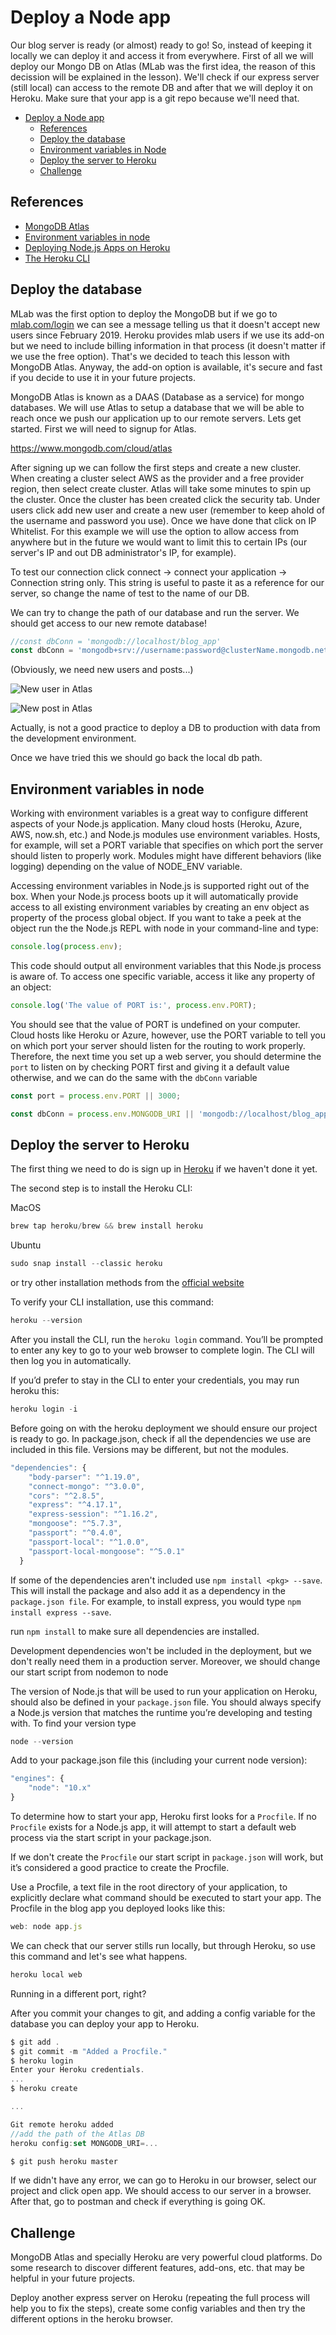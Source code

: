 # Deploy a Node app

Our blog server is ready (or almost) ready to go! So, instead of keeping it locally we can deploy it and access it from everywhere. 
First of all we will deploy our Mongo DB on Atlas (MLab was the first idea, the reason of this decission will be explained in the lesson). We'll check if our express server (still local) can access to the remote DB and after that we will deploy it on Heroku.
Make sure that your app is a git repo because we'll need that.


- [Deploy a Node app](#deploy-a-node-app)
  - [References](#references)
  - [Deploy the database](#deploy-the-database)
  - [Environment variables in Node](#environment-variables-in-node)
  - [Deploy the server to Heroku](#deploy-the-server-to-heroku)
  - [Challenge](#challenge)

## References

- [MongoDB Atlas](https://www.mongodb.com/cloud/atlas)
- [Environment variables in node](https://www.twilio.com/blog/2017/08/working-with-environment-variables-in-node-js.html)
- [Deploying Node.js Apps on Heroku](https://devcenter.heroku.com/articles/deploying-nodejs)
- [The Heroku CLI](https://devcenter.heroku.com/articles/heroku-cli)

## Deploy the database

MLab was the first option to deploy the MongoDB but if we go to [mlab.com/login](https://www.mlab.com/login/) we can see a message telling us that it doesn't accept new users since February 2019. Heroku provides mlab users if we use its add-on but we need to include billing information in that process (it doesn't matter if we use the free option). That's we decided to teach this lesson with MongoDB Atlas. Anyway, the add-on option is available, it's secure and fast if you decide to use it in your future projects.

MongoDB Atlas is known as a DAAS (Database as a service) for mongo databases. We will use Atlas to setup a database that we will be able to reach once we push our application up to our remote servers. Lets get started. First we will need to signup for Atlas.

https://www.mongodb.com/cloud/atlas

After signing up we can follow the first steps and create a new cluster. When creating a cluster select AWS as the provider and a free provider region, then select create cluster. Atlas will take some minutes to spin up the cluster. Once the cluster has been created click the security tab. Under users click add new user and create a new user (remember to keep ahold of the username and password you use).
Once we have done that click on IP Whitelist. For this example we will use the option to allow access from anywhere but in the future we would want to limit this to certain IPs (our server's IP and out DB administrator's IP, for example).

To test our connection click connect -> connect your application  -> Connection string only. This string is useful to paste it as a reference for our server, so change the name of test to the name of our DB.

We can try to change the path of our database and run the server. We should get access to our new remote database!

```javaScript
//const dbConn = 'mongodb://localhost/blog_app'
const dbConn = 'mongodb+srv://username:password@clusterName.mongodb.net/dbName?retryWrites=true&w=majority'

```
(Obviously, we need new users and posts...)

![New user in Atlas](img/newUser.png)

![New post in Atlas](img/newPost.png)

Actually, is not a good practice to deploy a DB to production with data from the development environment. 

Once we have tried this we should go back the local db path.

## Environment variables in node

Working with environment variables is a great way to configure different aspects of your Node.js application. Many cloud hosts (Heroku, Azure, AWS, now.sh, etc.) and Node.js modules use environment variables. Hosts, for example, will set a PORT variable that specifies on which port the server should listen to properly work. Modules might have different behaviors (like logging) depending on the value of NODE_ENV variable.

Accessing environment variables in Node.js is supported right out of the box. When your Node.js process boots up it will automatically provide access to all existing environment variables by creating an env object as property of the process global object. If you want to take a peek at the object run the the Node.js REPL with node in your command-line and type:

```javaScript
console.log(process.env);
```

This code should output all environment variables that this Node.js process is aware of. To access one specific variable, access it like any property of an object:

```javaScript
console.log('The value of PORT is:', process.env.PORT);
```

You should see that the value of PORT is undefined on your computer. Cloud hosts like Heroku or Azure, however, use the PORT variable to tell you on which port your server should listen for the routing to work properly. Therefore, the next time you set up a web server, you should determine the `port` to listen on by checking PORT first and giving it a default value otherwise, and we can do the same with the `dbConn` variable

```javaScript
const port = process.env.PORT || 3000;

const dbConn = process.env.MONGODB_URI || 'mongodb://localhost/blog_app'
```

## Deploy the server to Heroku

The first thing we need to do is sign up in [Heroku](https://signup.heroku.com/login) if we haven't done it yet. 

The second step is to install the Heroku CLI: 

MacOS
```javaScript
brew tap heroku/brew && brew install heroku
```
Ubuntu
```javaScript
sudo snap install --classic heroku
```
or try other installation methods from the [official website](https://devcenter.heroku.com/articles/heroku-cli)

To verify your CLI installation, use this command:

```javaScript
heroku --version
```
After you install the CLI, run the `heroku login` command. You’ll be prompted to enter any key to go to your web browser to complete login. The CLI will then log you in automatically.

If you’d prefer to stay in the CLI to enter your credentials, you may run heroku this:

```javaScript
heroku login -i
```

Before going on with the heroku deployment we should ensure our project is ready to go. In package.json, check if all the dependencies we use are included in this file. Versions may be different, but not the modules.

```javaScript
"dependencies": {
    "body-parser": "^1.19.0",
    "connect-mongo": "^3.0.0",
    "cors": "^2.8.5",
    "express": "^4.17.1",
    "express-session": "^1.16.2",
    "mongoose": "^5.7.3",
    "passport": "^0.4.0",
    "passport-local": "^1.0.0",
    "passport-local-mongoose": "^5.0.1"
  }
```
If some of the dependencies aren't included use `npm install <pkg> --save`. This will install the package and also add it as a dependency in the `package.json file`. For example, to install express, you would type `npm install express --save`.

run `npm install` to make sure all dependencies are installed.

Development dependencies won't be included in the deployment, but we don't really need them in a production server. Moreover, we should change our start script from nodemon to node

The version of Node.js that will be used to run your application on Heroku, should also be defined in your `package.json` file. You should always specify a Node.js version that matches the runtime you’re developing and testing with. To find your version type 

```javaScript
node --version
```

Add to your package.json file this (including your current node version):

```javaScript
"engines": {
    "node": "10.x"
}
```

To determine how to start your app, Heroku first looks for a `Procfile`. If no `Procfile` exists for a Node.js app, it will attempt to start a default web process via the start script in your package.json.

If we don't create the `Procfile` our start script in `package.json` will work, but it’s considered a good practice to create the Procfile.

Use a Procfile, a text file in the root directory of your application, to explicitly declare what command should be executed to start your app.
The Procfile in the blog app you deployed looks like this:

```javaScript
web: node app.js
```

We can check that our server stills run locally, but through Heroku, so use this command and let's see what happens.

```javaScript
heroku local web
```
Running in a different port, right?

After you commit your changes to git, and adding a config variable for the database you can deploy your app to Heroku.

```javaScript
$ git add .
$ git commit -m "Added a Procfile."
$ heroku login
Enter your Heroku credentials.
...
$ heroku create

...

Git remote heroku added
//add the path of the Atlas DB 
heroku config:set MONGODB_URI=... 

$ git push heroku master

```
If we didn't have any error, we can go to Heroku in our browser, select our project and click open app. We should access to our server in a browser. After that, go to postman and check if everything is going OK.

## Challenge

MongoDB Atlas and specially Heroku are very powerful cloud platforms. Do some research to discover different features, add-ons, etc. that may be helpful in your future projects. 

Deploy another express server on Heroku (repeating the full process will help you to fix the steps), create some config variables and then try the different options in the heroku browser.